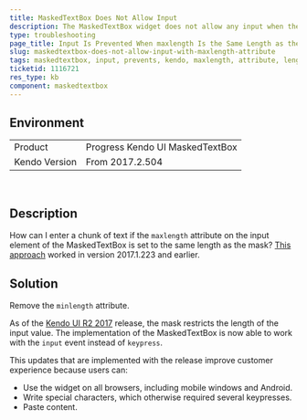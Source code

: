 ```yaml
---
title: MaskedTextBox Does Not Allow Input
description: The MaskedTextBox widget does not allow any input when the maxlength attribute is set on the input.
type: troubleshooting
page_title: Input Is Prevented When maxlength Is the Same Length as the Mask | Kendo UI MaskedTextBox for jQuery
slug: maskedtextbox-does-not-allow-input-with-maxlength-attribute
tags: maskedtextbox, input, prevents, kendo, maxlength, attribute, length, update, bug
ticketid: 1116721
res_type: kb
component: maskedtextbox
---
```


## Environment

<table>
 <tr>
  <td>Product</td>
  <td>Progress Kendo UI MaskedTextBox</td>
 </tr>
 <tr>
  <td>Kendo Version</td>
  <td>From 2017.2.504</td>
 </tr>
</table>

 
## Description

How can I enter a chunk of text if the `maxlength` attribute on the input element of the MaskedTextBox is set to the same length as the mask? [This approach](http://dojo.telerik.com/@bubblemaster/eXEsi) worked in version 2017.1.223 and earlier.

## Solution

Remove the `minlength` attribute.

As of the [Kendo UI R2 2017](http://www.telerik.com/support/whats-new/kendo-ui/release-history/kendo-ui-r2-2017) release, the mask restricts the length of the input value. The implementation of the MaskedTextBox is now able to work with the `input` event instead of `keypress`.

This updates that are implemented with the release improve customer experience because users can:
* Use the widget on all browsers, including mobile windows and Android.
* Write special characters, which otherwise required several keypresses.
* Paste content.  

